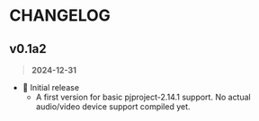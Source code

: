 # CHANGELOG

## v0.1a2

> **2024-12-31**

- 🚀 Initial release
  - A first version for basic pjproject-2.14.1 support. No actual audio/video device support compiled yet.
